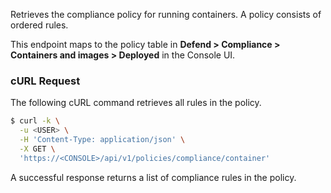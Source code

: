 Retrieves the compliance policy for running containers.
A policy consists of ordered rules.

This endpoint maps to the policy table in **Defend > Compliance > Containers and images > Deployed** in the Console UI.

### cURL Request

The following cURL command retrieves all rules in the policy.

```bash
$ curl -k \
  -u <USER> \
  -H 'Content-Type: application/json' \
  -X GET \
  'https://<CONSOLE>/api/v1/policies/compliance/container'
```

A successful response returns a list of compliance rules in the policy.
